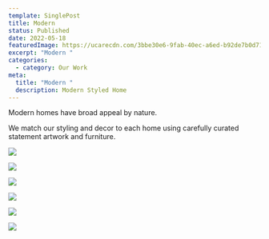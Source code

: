 ```yaml
---
template: SinglePost
title: Modern
status: Published
date: 2022-05-18
featuredImage: https://ucarecdn.com/3bbe30e6-9fab-40ec-a6ed-b92de7b0d711/
excerpt: "Modern "
categories:
  - category: Our Work
meta:
  title: "Modern "
  description: Modern Styled Home
---
```

Modern homes have broad appeal by nature. 

We match our styling and decor to each home using carefully curated statement artwork and furniture. 

![](https://ucarecdn.com/9161a678-53ec-4d17-90da-dac48ae91423/)

![](https://ucarecdn.com/c70ca89d-94cf-48a6-883c-f6664171c77f/)

![](https://ucarecdn.com/5caef11d-0cdc-4cd9-836e-6673a009f45d/)

![](https://ucarecdn.com/5ccffe5f-20b1-409b-86e3-12f144dd0e35/)

![](https://ucarecdn.com/e3e033fa-6fee-405b-a64d-aac3c215ae0c/)

![](https://ucarecdn.com/0852419f-6487-4204-bf44-73a8c76205a4/)